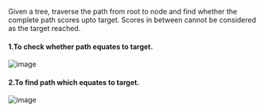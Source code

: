 Given a tree, traverse the path from root to node and find whether the complete path scores upto target. Scores in between cannot be considered as the target reached.

#### 1.To check whether path equates to target.

![image](https://user-images.githubusercontent.com/22523309/176144619-cf12ba30-43e6-414f-8235-26fe71a06929.png)

#### 2.To find path which equates to target.

![image](https://user-images.githubusercontent.com/22523309/176144379-4dc80a4e-9488-49a3-806b-11734720792f.png)

